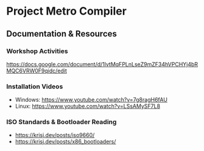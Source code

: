 # Project Metro Compiler
## Documentation & Resources
### Workshop Activities 
https://docs.google.com/document/d/1lvtMqFPLnLseZ9mZF34hVPCHYj4bRMQC6VRW0F9qidc/edit

### Installation Videos
- Windows: https://www.youtube.com/watch?v=7g8ragH6fAU
- Linux: https://www.youtube.com/watch?v=LSsAMySF7L8

### ISO Standards & Bootloader Reading
- https://krisj.dev/posts/iso9660/
- https://krisj.dev/posts/x86_bootloaders/
